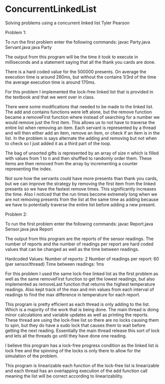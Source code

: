 # ConcurrentLinkedList
Solving problems using a concurrent linked list
Tyler Pearson

Problem 1:

  To run the first problem enter the following commands:
  javac Party.java Servant.java
  java Party

  The output from this program will be the time it took to execute in milliseconds
  and a statement saying that all the thank you cards are done.

  There is a hard coded value for the 500000 presents.
  On average the execution time is around 260ms, but without the contains 1/3rd of
  the time the average execution time is around 170ms.

  For this problem I implemented the lock-free linked list that is provided in the textbook
  and that we went over in class.

  There were some modifications that needed to be made to the linked list. The
  add and contains functions were left alone, but the remove function became a
  removeFirst function where instead of searching for a number we would remove
  just the first item. This allows us to not have to traverse the entire list
  when removing an item. Each servant is represented by a thread and will then either
  add an item, remove an item, or check if an item is in the list. In the problem is
  says alternate the adding and removing but not when to check so I just added it as
  a third part of the loop.

  The bag of unsorted gifts is represented by an array of size n which is filled
  with values from 1 to n and then shuffled to randomly order them. These items are
  then removed from the array by incrementing a counter representing the index.

  Not sure how the servants could have more presents than thank you cards, but we can
  improve the strategy by removing the first item from the linked presents so we
  have the fastest remove times. This significantly increases the time. Also I noticed
  that the run times become extremely long when we are not removing presents from the
  list at the same time as adding because we have to potentially traverse the entire list
  before adding a new present.

Problem 2:

  To run the first problem enter the following commands:
  javac Report.java Sensor.java
  java Report

  The output from this program are the reports of the sensor readings.
  The number of reports and the number of readings per report are hard coded
  values that can be changed as well as the time between readings.

  Hardcoded Values:
    Number of reports: 2
    Number of readings per report: 60 (per sensor/thread)
    Time between readings: 1ms

  For this problem I used the same lock-free linked list as the first problem as well
  as the same removeFirst function to get the lowest readings, but also implemented
  as removeLast function that returns the highest temperature readings. Also kept track
  of the max and min values from each interval of readings to find the max difference in temperature
  for each report.

  This program is pretty efficient as each thread is only adding to the list. Which
  is a majority of the work that is being done. The main thread is doing minor calculations
  and variable updates as well as printing the reports. These thread are using the lock-free
  list so there are no locks causing them to spin, but they do have a sudo lock that causes
  them to wait before getting the next reading. Essentially the main thread release this sort
  of lock and lets all the threads go until they have done one reading.

  I believe this program has a lock-free progress condition as the linked list is lock
  free and the spinning of the locks is only there to allow for the simulation of the problem.

  This program is linearizable each function of the lock-free list is linearizable
  and each thread has an overlapping execution of the add function call meaning the
  list will be correct according to linearizability.
